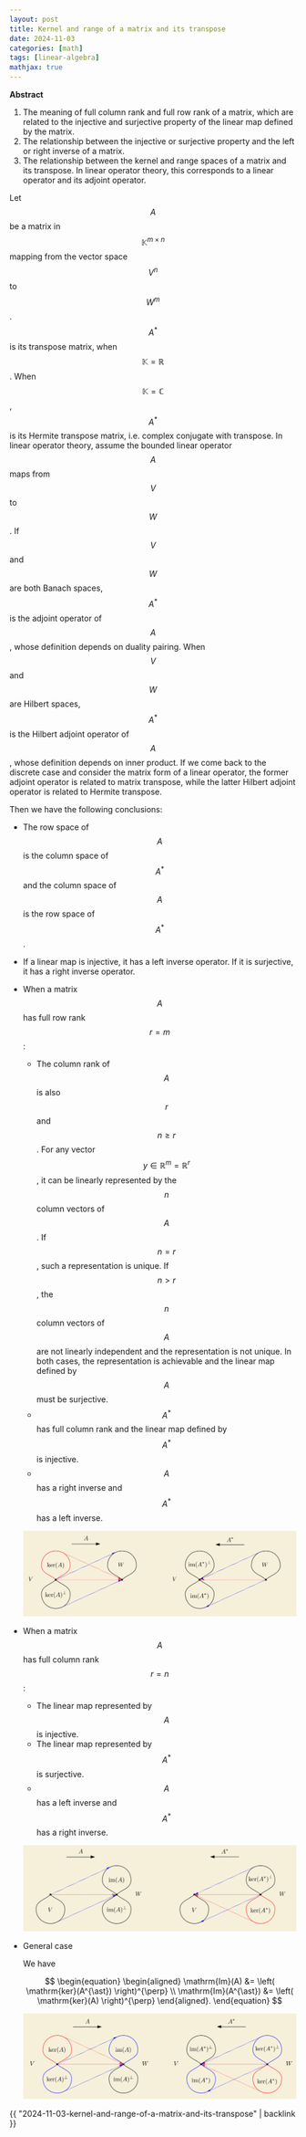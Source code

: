 ```yaml
---
layout: post
title: Kernel and range of a matrix and its transpose
date: 2024-11-03
categories: [math]
tags: [linear-algebra]
mathjax: true
---
```


**Abstract**

1.  The meaning of full column rank and full row rank of a matrix, which are related to the injective and surjective property of the linear map defined by the matrix.
2.  The relationship between the injective or surjective property and the left or right inverse of a matrix.
3.  The relationship between the kernel and range spaces of a matrix and its transpose. In linear operator theory, this corresponds to a linear operator and its adjoint operator.

Let $$A $$ be a matrix in $$\mathbb{K}^{m\times n} $$ mapping from the vector space $$V^n $$ to $$W^m $$. $$A^{\ast} $$ is its transpose matrix, when $$\mathbb{K}=\mathbb{R} $$. When $$\mathbb{K}=\mathbb{C} $$, $$A^{\ast} $$ is its Hermite transpose matrix, i.e. complex conjugate with transpose. In linear operator theory, assume the bounded linear operator $$A $$ maps from $$V $$ to $$W $$. If $$V $$ and $$W $$ are both Banach spaces, $$A^{\ast} $$ is the adjoint operator of $$A $$, whose definition depends on duality pairing. When $$V $$ and $$W $$ are Hilbert spaces, $$A^{\ast} $$ is the Hilbert adjoint operator of $$A $$, whose definition depends on inner product. If we come back to the discrete case and consider the matrix form of a linear operator, the former adjoint operator is related to matrix transpose, while the latter Hilbert adjoint operator is related to Hermite transpose.

Then we have the following conclusions:

-   The row space of $$A $$ is the column space of $$A^{\ast} $$ and the column space of $$A $$ is the row space of $$A^{\ast} $$.
-   If a linear map is injective, it has a left inverse operator. If it is surjective, it has a right inverse operator.
-   When a matrix $$A $$ has full row rank $$r=m $$:
    
    -   The column rank of $$A $$ is also $$r $$ and $$n\geq r $$. For any vector $$y\in \mathbb{R}^m=\mathbb{R}^r $$, it can be linearly represented by the $$n $$ column vectors of $$A $$. If $$n=r $$, such a representation is unique. If $$n>r $$, the $$n $$ column vectors of $$A $$ are not linearly independent and the representation is not unique. In both cases, the representation is achievable and the linear map defined by $$A $$ must be surjective.
    -   $$A^{\ast} $$ has full column rank and the linear map defined by $$A^{\ast} $$ is injective.
    -   $$A $$ has a right inverse and $$A^{\ast} $$ has a left inverse.
    
    ![img](/figures/2024-11-02_18-48-43-matrix-has-full-row-rank.png)
-   When a matrix $$A $$ has full column rank $$r=n $$:
    
    -   The linear map represented by $$A $$ is injective.
    -   The linear map represented by $$A^{\ast} $$ is surjective.
    -   $$A $$ has a left inverse and $$A^{\ast} $$ has a right inverse.
    
    ![img](/figures/2024-11-02_18-49-10-matrix-has-full-column-rank.png)
-   General case
    
    We have
    
    $$
    \begin{equation}
      \begin{aligned}
        \mathrm{Im}(A) &= \left( \mathrm{ker}(A^{\ast}) \right)^{\perp} \\
        \mathrm{Im}(A^{\ast}) &= \left( \mathrm{ker}(A) \right)^{\perp}
      \end{aligned}.
    \end{equation}
    $$
    
    ![img](/figures/2024-11-02_18-51-49-matrix-do-not-have-full-rank.png)

{{ "2024-11-03-kernel-and-range-of-a-matrix-and-its-transpose" | backlink }}
